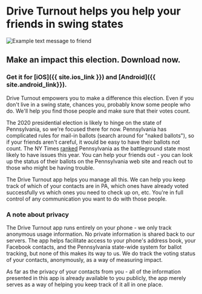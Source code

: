 # Drive Turnout helps you help your friends in swing states

![Example text message to friend](/assets/text.png)

## Make an impact this election. Download now.

### Get it for [iOS]({{ site.ios_link }}) and [Android]({{ site.android_link}}).

Drive Turnout empowers you to make a difference this election. Even if you
don't live in a swing state, chances you, probably know some people who do.
We'll help you find those people and make sure that their votes count.

The 2020 presidential election is likely to hinge on the state of
Pennsylvania, so we're focused there for now. Pennsylvania has complicated
rules for mail-in ballots (search around for "naked ballots"), so if your
friends aren't careful, it would be easy to have their ballots not count.
The NY Times [ranked](https://www.nytimes.com/2020/10/19/us/politics/how-prepared-are-these-7-battlegrounds-for-the-election-a-readiness-report.html) 
Pennsylvania as the battleground state most likely to have issues this year.
You can help your friends out - you can look up the status of their ballots on the
Pennsylvania web site and reach out to those who might be having trouble.

The Drive Turnout app helps you manage all this. We can help you keep track
of which of your contacts are in PA, which ones have already voted
successfully vs which ones you need to check up on, etc. You're in full
control of any communication you want to do with those people.

### A note about privacy

The Drive Turnout app runs entirely on your phone - we only track anonymous
usage information. No private information is shared back to our servers. The
app helps facilitate access to your phone's address book, your Facebook
contacts, and the Pennsylvania state-wide system for ballot tracking, but
none of this makes its way to us. We do track the voting status of your
contacts, anonymously, as a way of measuring impact.

As far as the privacy of your contacts from you - all of the information
presented in this app is already available to you publicly, the app merely
serves as a way of helping you keep track of it all in one place.
